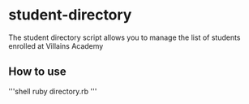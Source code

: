 # student-directory

The student directory script allows you to manage the list of students enrolled at Villains Academy

## How to use

'''shell
ruby directory.rb
'''